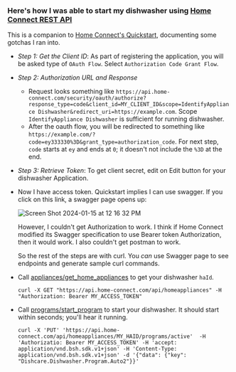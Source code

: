 ### Here's how I was able to start my dishwasher using [Home Connect REST API](https://api-docs.home-connect.com/quickstart/#the-home-connect-api)

This is a companion to [Home Connect's Quickstart](https://api-docs.home-connect.com/quickstart), documenting some gotchas I ran into.

- *Step 1: Get the Client ID*: As part of registering the application, you will be asked type of `OAuth Flow`. Select `Authorization Code Grant Flow`.
- *Step 2: Authorization URL and Response*
  - Request looks something like `https://api.home-connect.com/security/oauth/authorize?response_type=code&client_id=MY_CLIENT_ID&scope=IdentifyAppliance Dishwasher&redirect_uri=https://example.com`. Scope `IdentifyAppliance Dishwasher` is sufficient for running dishwasher.
  - After the oauth flow, you will be redirected to something like `https://example.com/?code=ey333330%3D&grant_type=authorization_code`. For next step, `code` starts at `ey` and ends at `0`; it doesn't not include the `%3D` at the end.
- *Step 3: Retrieve Token*: To get client secret, edit on Edit button for your dishwasher Application.
- Now I have access token. Quickstart implies I can use swagger. If you click on this link, a swagger page opens up:

  ![Screen Shot 2024-01-15 at 12 16 32 PM](https://github.com/melissachang/bosch-dishwasher-delayed-start/assets/10929390/d28e02c6-7fe1-4aae-a895-60ecb8497fab)

  However, I couldn't get Authorization to work. I think if Home Connect modified its Swagger specification to use Bearer token Authorization, then it would work. I also couldn't get postman to work.

  So the rest of the steps are with curl. You *can* use Swagger page to see endpoints and generate sample curl commands.

- Call [appliances/get_home_appliances](https://apiclient.home-connect.com/?client_id=1DDE83C96EB378181FEC379FD685BBD9F52311FEE0EA299AC06E96234566E9E2#/appliances/get_home_appliances) to get your dishwasher `haId`.
  ```
  curl -X GET "https://api.home-connect.com/api/homeappliances" -H "Authorization: Bearer MY_ACCESS_TOKEN"
  ```  
- Call [programs/start_program](https://apiclient.home-connect.com/?client_id=1DDE83C96EB378181FEC379FD685BBD9F52311FEE0EA299AC06E96234566E9E2#/programs/start_program) to start your dishwasher. It should start within seconds; you'll hear it running.
  ```
  curl -X 'PUT' 'https://api.home-connect.com/api/homeappliances/MY_HAID/programs/active'  -H 'Authorizatio: Bearer MY_ACCESS_TOKEN' -H 'accept: application/vnd.bsh.sdk.v1+json' -H 'Content-Type: application/vnd.bsh.sdk.v1+json' -d '{"data": {"key": "Dishcare.Dishwasher.Program.Auto2"}}'
  ```  
